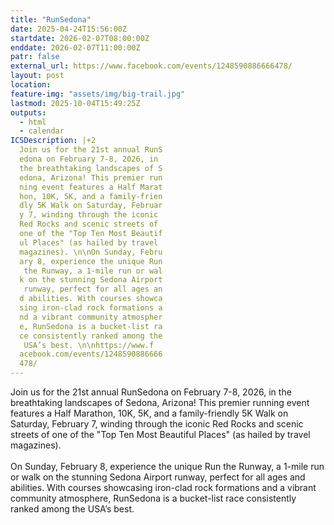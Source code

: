 ```yaml
---
title: "RunSedona"
date: 2025-04-24T15:56:00Z
startdate: 2026-02-07T08:00:00Z
enddate: 2026-02-07T11:00:00Z
patr: false
external_url: https://www.facebook.com/events/1248590886666478/
layout: post
location: 
feature-img: "assets/img/big-trail.jpg"
lastmod: 2025-10-04T15:49:25Z
outputs:
  - html
  - calendar
ICSDescription: |+2
  Join us for the 21st annual RunS  edona on February 7-8, 2026, in   the breathtaking landscapes of S  edona, Arizona! This premier run  ning event features a Half Marat  hon, 10K, 5K, and a family-frien  dly 5K Walk on Saturday, Februar  y 7, winding through the iconic   Red Rocks and scenic streets of   one of the "Top Ten Most Beautif  ul Places" (as hailed by travel   magazines). \n\nOn Sunday, Febru  ary 8, experience the unique Run   the Runway, a 1-mile run or wal  k on the stunning Sedona Airport   runway, perfect for all ages an  d abilities. With courses showca  sing iron-clad rock formations a  nd a vibrant community atmospher  e, RunSedona is a bucket-list ra  ce consistently ranked among the   USA’s best. \n\nhttps://www.f  acebook.com/events/1248590886666  478/
---
```


Join us for the 21st annual RunSedona on February 7-8, 2026, in the breathtaking landscapes of Sedona, Arizona! This premier running event features a Half Marathon, 10K, 5K, and a family-friendly 5K Walk on Saturday, February 7, winding through the iconic Red Rocks and scenic streets of one of the "Top Ten Most Beautiful Places" (as hailed by travel magazines). <br>
  <br>
  On Sunday, February 8, experience the unique Run the Runway, a 1-mile run or walk on the stunning Sedona Airport runway, perfect for all ages and abilities. With courses showcasing iron-clad rock formations and a vibrant community atmosphere, RunSedona is a bucket-list race consistently ranked among the USA’s best. <br>
  <br>
  
